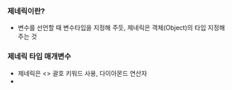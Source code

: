 ### 제네릭이란?
- 변수를 선언할 때 변수타입을 지정해 주듯, 제네릭은 객체(Object)의 타입 지정해 주는 것

### 제네릭 타입 매개변수
- 제네릭은 <> 괄호 키워드 사용, 다이아몬드 연산자
- 

